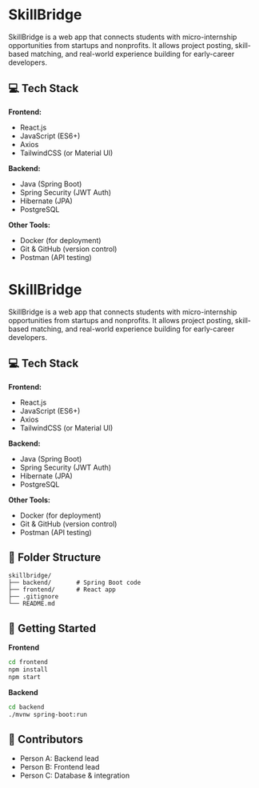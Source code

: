 # SkillBridge

SkillBridge is a web app that connects students with micro-internship opportunities from startups and nonprofits. It allows project posting, skill-based matching, and real-world experience building for early-career developers.

## 💻 Tech Stack

**Frontend:**
- React.js
- JavaScript (ES6+)
- Axios
- TailwindCSS (or Material UI)

**Backend:**
- Java (Spring Boot)
- Spring Security (JWT Auth)
- Hibernate (JPA)
- PostgreSQL

**Other Tools:**
- Docker (for deployment)
- Git & GitHub (version control)
- Postman (API testing)

# SkillBridge

SkillBridge is a web app that connects students with micro-internship opportunities from startups and nonprofits. It allows project posting, skill-based matching, and real-world experience building for early-career developers.

## 💻 Tech Stack

**Frontend:**
- React.js
- JavaScript (ES6+)
- Axios
- TailwindCSS (or Material UI)

**Backend:**
- Java (Spring Boot)
- Spring Security (JWT Auth)
- Hibernate (JPA)
- PostgreSQL

**Other Tools:**
- Docker (for deployment)
- Git & GitHub (version control)
- Postman (API testing)

## 📁 Folder Structure

```
skillbridge/
├── backend/       # Spring Boot code
├── frontend/      # React app
├── .gitignore
└── README.md
```

## 🚀 Getting Started

**Frontend**
```bash
cd frontend
npm install
npm start
```

**Backend**
```bash
cd backend
./mvnw spring-boot:run
```

## 👥 Contributors

- Person A: Backend lead
- Person B: Frontend lead
- Person C: Database & integration
